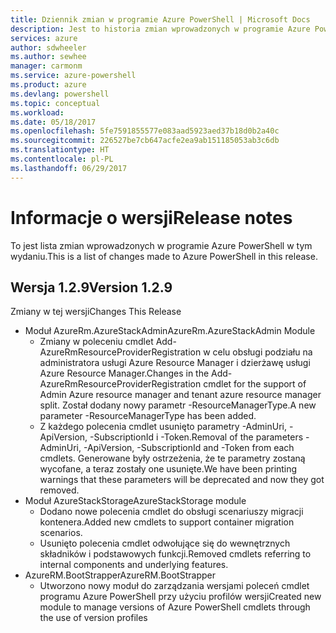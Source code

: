 ```yaml
---
title: Dziennik zmian w programie Azure PowerShell | Microsoft Docs
description: Jest to historia zmian wprowadzonych w programie Azure PowerShell w jego najnowszej wersji.
services: azure
author: sdwheeler
ms.author: sewhee
manager: carmonm
ms.service: azure-powershell
ms.product: azure
ms.devlang: powershell
ms.topic: conceptual
ms.workload: 
ms.date: 05/18/2017
ms.openlocfilehash: 5fe7591855577e083aad5923aed37b18d0b2a40c
ms.sourcegitcommit: 226527be7cb647acfe2ea9ab151185053ab3c6db
ms.translationtype: HT
ms.contentlocale: pl-PL
ms.lasthandoff: 06/29/2017
---
```

# <a name="release-notes"></a><span data-ttu-id="eb0a1-103">Informacje o wersji</span><span class="sxs-lookup"><span data-stu-id="eb0a1-103">Release notes</span></span>

<span data-ttu-id="eb0a1-104">To jest lista zmian wprowadzonych w programie Azure PowerShell w tym wydaniu.</span><span class="sxs-lookup"><span data-stu-id="eb0a1-104">This is a list of changes made to Azure PowerShell in this release.</span></span>

## <a name="version-129"></a><span data-ttu-id="eb0a1-105">Wersja 1.2.9</span><span class="sxs-lookup"><span data-stu-id="eb0a1-105">Version 1.2.9</span></span>

<span data-ttu-id="eb0a1-106">Zmiany w tej wersji</span><span class="sxs-lookup"><span data-stu-id="eb0a1-106">Changes This Release</span></span>

* <span data-ttu-id="eb0a1-107">Moduł AzureRm.AzureStackAdmin</span><span class="sxs-lookup"><span data-stu-id="eb0a1-107">AzureRm.AzureStackAdmin Module</span></span>
    + <span data-ttu-id="eb0a1-108">Zmiany w poleceniu cmdlet Add-AzureRmResourceProviderRegistration w celu obsługi podziału na administratora usługi Azure Resource Manager i dzierżawę usługi Azure Resource Manager.</span><span class="sxs-lookup"><span data-stu-id="eb0a1-108">Changes in the Add-AzureRmResourceProviderRegistration cmdlet for the support of Admin Azure resource manager and tenant azure resource manager split.</span></span> <span data-ttu-id="eb0a1-109">Został dodany nowy parametr -ResourceManagerType.</span><span class="sxs-lookup"><span data-stu-id="eb0a1-109">A new parameter -ResourceManagerType has been added.</span></span>
    + <span data-ttu-id="eb0a1-110">Z każdego polecenia cmdlet usunięto parametry -AdminUri, -ApiVersion, -SubscriptionId i -Token.</span><span class="sxs-lookup"><span data-stu-id="eb0a1-110">Removal of the parameters -AdminUri, -ApiVersion, -SubscriptionId and -Token from each cmdlets.</span></span> <span data-ttu-id="eb0a1-111">Generowane były ostrzeżenia, że te parametry zostaną wycofane, a teraz zostały one usunięte.</span><span class="sxs-lookup"><span data-stu-id="eb0a1-111">We have been printing warnings that these parameters will be deprecated and now they got removed.</span></span>
* <span data-ttu-id="eb0a1-112">Moduł AzureStackStorage</span><span class="sxs-lookup"><span data-stu-id="eb0a1-112">AzureStackStorage module</span></span>
    + <span data-ttu-id="eb0a1-113">Dodano nowe polecenia cmdlet do obsługi scenariuszy migracji kontenera.</span><span class="sxs-lookup"><span data-stu-id="eb0a1-113">Added new cmdlets to support container migration scenarios.</span></span>
    + <span data-ttu-id="eb0a1-114">Usunięto polecenia cmdlet odwołujące się do wewnętrznych składników i podstawowych funkcji.</span><span class="sxs-lookup"><span data-stu-id="eb0a1-114">Removed cmdlets referring to internal components and underlying features.</span></span>
* <span data-ttu-id="eb0a1-115">AzureRM.BootStrapper</span><span class="sxs-lookup"><span data-stu-id="eb0a1-115">AzureRM.BootStrapper</span></span>
    + <span data-ttu-id="eb0a1-116">Utworzono nowy moduł do zarządzania wersjami poleceń cmdlet programu Azure PowerShell przy użyciu profilów wersji</span><span class="sxs-lookup"><span data-stu-id="eb0a1-116">Created new module to manage versions of Azure PowerShell cmdlets through the use of version profiles</span></span>